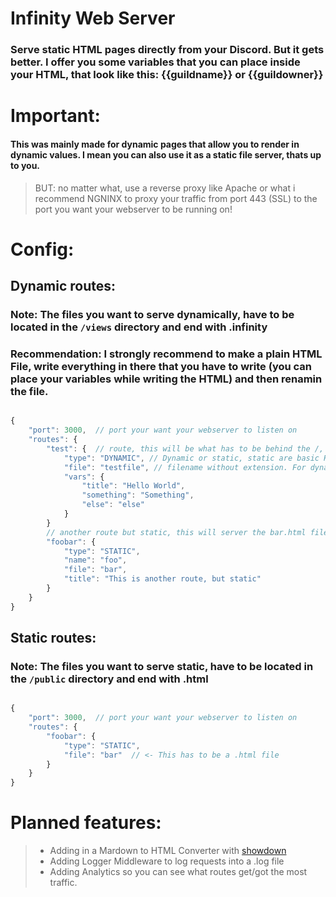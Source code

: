# **Infinity Web Server**

### Serve static HTML pages directly from your Discord. But it gets better. I offer you some variables that you can place inside your HTML, that look like this: {{guildname}} or {{guildowner}}

# Important: 

#### This was mainly made for dynamic pages that allow you to render in dynamic values. I mean you can also use it as a static file server, thats up to you. 
> BUT: no matter what, use a reverse proxy like Apache or what i recommend NGNINX to proxy your traffic from port 443 (SSL) to the port you want your webserver to be running on!


# Config:

## Dynamic routes:
### **Note:** The files you want to serve dynamically, have to be located in the `/views` directory and end with .infinity

### **Recommendation:** I strongly recommend to make a plain HTML File, write everything in there that you have to write (you can place your variables while writing the HTML) and then renamin the file.

```js

{
    "port": 3000,  // port your want your webserver to listen on
    "routes": {
        "test": {  // route, this will be what has to be behind the /, so "test" resembles the route: "localhost:3000/test"
            "type": "DYNAMIC", // Dynamic or static, static are basic HTML files, dynamic are hbs files that offer you the ability to use variables in your HTML file.
            "file": "testfile", // filename without extension. For dynamic pages you have to use the /views directory, for static pages, the /public directory
            "vars": {
                "title": "Hello World",
                "something": "Something",
                "else": "else"
            }
        }
        // another route but static, this will server the bar.html file in the /public directory
        "foobar": {
            "type": "STATIC",
            "name": "foo",
            "file": "bar",
            "title": "This is another route, but static"
        }
    }
}

```

## Static routes:
### **Note:** The files you want to serve static, have to be located in the `/public` directory and end with .html

```js

{
    "port": 3000,  // port your want your webserver to listen on
    "routes": {
        "foobar": {
            "type": "STATIC",
            "file": "bar"  // <- This has to be a .html file
        }
    }
}

```


# Planned features:

> + Adding in a Mardown to HTML Converter with [showdown](https://github.com/showdownjs/showdown)
> + Adding Logger Middleware to log requests into a .log file
> + Adding Analytics so you can see what routes get/got the most traffic.